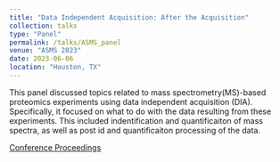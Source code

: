 ```yaml
---
title: "Data Independent Acquisition: After the Acquisition"
collection: talks
type: "Panel"
permalink: /talks/ASMS_panel
venue: "ASMS 2023"
date: 2023-06-06
location: "Houston, TX"
---
```


This panel discussed topics related to mass spectrometry(MS)-based proteomics experiments using data independent acquisition (DIA). Specifically, it focused on what to do with the data resulting from these experiments. This included indentification and quantificaiton of mass spectra, as well as post id and quantificaiton processing of the data. 


[Conference Proceedings](https://www.asms.org/conferences/annual-conference/conference-proceedings-2023)

